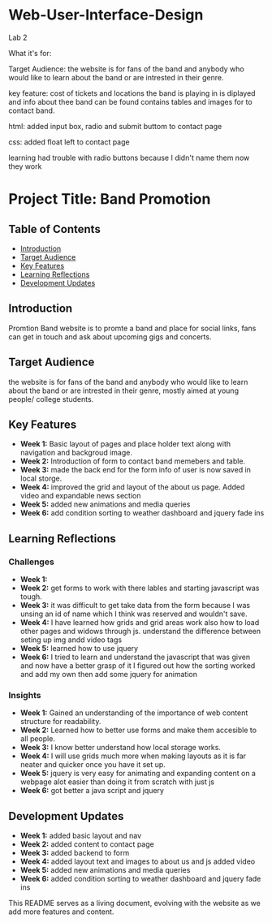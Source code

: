 # Web-User-Interface-Design

Lab 2

What it's for: 

Target Audience: the website is for fans of the band and anybody who would like to learn about the band or are intrested in their genre.

key feature: cost of tickets and locations the band is playing in is diplayed and info about thee band can be found contains tables and images for to contact band.

html: 
added input box, radio and submit buttom to contact page

css:
added float left to contact page 



learning
had trouble with radio buttons because I didn't name them now they work

# Project Title: Band Promotion

## Table of Contents
- [Introduction](#introduction)
- [Target Audience](#target-audience)
- [Key Features](#key-features)
- [Learning Reflections](#learning-reflections)
- [Development Updates](#development-updates)

## Introduction
Promtion Band website is to promte a band and place for social links, fans can get in touch and ask about upcoming gigs and concerts.

## Target Audience
the website is for fans of the band and anybody who would like to learn about the band or are intrested in their genre, mostly aimed at young people/ college students.

## Key Features
- **Week 1:** Basic layout of pages and place holder text along with navigation and backgroud image.
- **Week 2:** Introduction of form to contact band memebers and table.
- **Week 3:** made the back end for the form info of user is now saved in local storge.
- **Week 4:** improved the grid and layout of the about us page. Added video and expandable news section
- **Week 5:** added new animations and media queries
- **Week 6:** add condition sorting to weather dashboard and jquery fade ins

## Learning Reflections
### Challenges
- **Week 1:** 
- **Week 2:** get forms to work with there lables and starting javascript was tough.
- **Week 3:** it was difficult to get take data from the form because I was unsing an id of name which I think was reserved and wouldn't save.
- **Week 4:** I have learned how grids and grid areas work also how to load other pages and widows through js. understand the difference between seting up img andd video tags
- **Week 5:**  learned how to use jquery
- **Week 6:** I tried to learn and understand the javascript that was given and now have a better grasp of it I figured out how the sorting worked and add my own then add some jquery for animation

### Insights
- **Week 1:** Gained an understanding of the importance of web content structure for readability.
- **Week 2:** Learned how to better use forms and make them accesible to all people.
- **Week 3:** I know better understand how local storage works.
- **Week 4:** I will use grids much more when making layouts as it is far neater and quicker once you have it set up.
- **Week 5:** jquery is very easy for animating and expanding content on a webpage alot easier than doing it from scratch with just js
- **Week 6:** got better a java script and jquery

## Development Updates
- **Week 1:** added basic layout and nav
- **Week 2:** added content to contact page
- **Week 3:** added backend to form
- **Week 4:** added layout text and images to about us and js added video
- **Week 5:** added new animations and media queries
- **Week 6:** added condition sorting to weather dashboard and jquery fade ins

This README serves as a living document, evolving with the website as we add more features and content.


